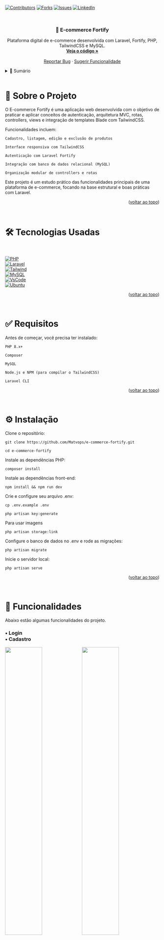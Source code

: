 <a id="readme-top"></a>

[![Contributors][contributors-shield]][contributors-url]
[![Forks][forks-shield]][forks-url]
[![Issues][issues-shield]][issues-url]
[![LinkedIn][linkedin-shield]][linkedin-url]

<br> 
<div align="center">
    <h3 align="center">🛒 E-commerce Fortify</h3> 
    <p align="center"> Plataforma digital de e-commerce desenvolvida com Laravel, Fortify, PHP, TailwindCSS e MySQL. <br> 
    <a href="https://github.com/Matvops/e-commerce-fortify"><strong>Veja o código »</strong></a> 
    <br><br> 
    <a href="https://github.com/Matvops/e-commerce-fortify/issues/new?labels=bug">Reportar Bug</a> · <a href="https://github.com/Matvops/e-commerce-fortify/issues/new?labels=enhancement">Sugerir Funcionalidade</a> </p> 
</div>



<!-- TABLE OF CONTENTS -->
<details> 
    <summary>📑 Sumário</summary> 
    <ol> 
        <li>
            <a href="#about-the-project">Sobre o Projeto</a>
        </li> 
        <li>
            <a href="#built-with">Tecnologias Utilizadas</a>
        </li> 
        <li>
            <a href="#requirements">Requisitos</a>
        </li> 
        <li>
            <a href="#installation">Instalação</a>
        </li> 
        <li>
            <a href="#usage">Exemplos de Uso</a>
        </li> 
        <li>
            <a href="#roadmap">Planejamento</a>
        </li> 
        <li>
            <a href="#contributing">Contribuindo</a>
        </li> 
        <li>
            <a href="#contact">Contato</a>
        </li> 
    </ol> 
</details>



<!-- ABOUT THE PROJECT -->
<br>
<h1 id="about-the-project"> 📖 Sobre o Projeto </h1>

O E-commerce Fortify é uma aplicação web desenvolvida com o objetivo de praticar e aplicar conceitos de autenticação, arquitetura MVC, rotas, controllers, views e integração de templates Blade com TailwindCSS.

Funcionalidades incluem:

    Cadastro, listagem, edição e exclusão de produtos

    Interface responsiva com TailwindCSS

    Autenticação com Laravel Fortify

    Integração com banco de dados relacional (MySQL)

    Organização modular de controllers e rotas

Este projeto é um estudo prático das funcionalidades principais de uma plataforma de e-commerce, focando na base estrutural e boas práticas com Laravel.

<p align="right">(<a href="#readme-top">voltar ao topo</a>)</p>


<br>
<h1 id="built-with">🛠️ Tecnologias Usadas</h1>
<br>

[![PHP][PHP.com]][PHP-url]
<br>
[![Laravel][Laravel.com]][Laravel-url]
<br>
[![Tailwind][Tailwind.com]][Tailwind-url]
<br>
[![MySQL][MySql.com]][MySql-url]
<br>
[![VsCode][VsCode.com]][VsCode-url]
<br>
[![Ubuntu][Ubuntu.com]][Ubuntu-url]


<p align="right">(<a href="#readme-top">voltar ao topo</a>)</p>


<br>
<h1 id="requirements">✅ Requisitos</h1>

Antes de começar, você precisa ter instalado:

    PHP 8.x+

    Composer

    MySQL

    Node.js e NPM (para compilar o TailwindCSS)

    Laravel CLI

<p align="right">(<a href="#readme-top">voltar ao topo</a>)</p>
<br>
<h1 id="installation">⚙️ Instalação</h1>

Clone o repositório:

    git clone https://github.com/Matvops/e-commerce-fortify.git

    cd e-commerce-fortify

Instale as dependências PHP:

    composer install

Instale as dependências front-end:

    npm install && npm run dev

Crie e configure seu arquivo .env:

    cp .env.example .env

    php artisan key:generate

Para usar imagens 

    php artisan storage:link

Configure o banco de dados no .env e rode as migrações:

    php artisan migrate

Inicie o servidor local:

    php artisan serve

<p align="right">(<a href="#readme-top">voltar ao topo</a>)</p>

<br>
<h1 id="usage">📸 Funcionalidades</h1>

Abaixo estão algumas funcionalidades do projeto.

<h3>• Login <br>• Cadastro</h3>
<div>
    <img src="https://github.com/user-attachments/assets/434e1911-6512-4f32-ab17-3c92f1d01b29" width="49%">
    <img src="https://github.com/user-attachments/assets/208d513f-c9c7-4da1-ae69-f25d7a78d8a3" width="49%">
</div>

<br>

<h2>• Recuperar conta <br>• Redefinir senha</h2>
<div>
    <img src="https://github.com/user-attachments/assets/8c8ff991-3461-410a-86cf-eef6de747538" width="49%">
    <img src="https://github.com/user-attachments/assets/a7f5a220-dc27-4d2b-a007-7a6c1732b43e" width="49%">
</div>

<br>

<h2>• Listar produtos <br>• Pesquisar/Filtrar <br>• Adicionar protudos ao carrinho</h2>
<div>
    <img src="https://github.com/user-attachments/assets/6aab1bb4-1a53-4146-80f8-0d5f006490b1" width="49%">
    <img src="https://github.com/user-attachments/assets/1813ed91-a210-4a7b-9a14-8142790e0789" width="49%">
</div>

<br>

<h2>• Remover produtos do carrinho <br>• Finalizar pedido <br>• Listar produtos do carrinho</h2>
<div>
    <img src="https://github.com/user-attachments/assets/14b8b790-2412-49a3-a270-337a1c4e9af6">
</div>

<br>

<h2>• Listar pedidos <br>• Atualizar email e nome de usuário</h2>
<div>
    <img src="https://github.com/user-attachments/assets/ef629bca-026d-4474-8f21-abcfd4ad491a">
</div>

<br>

<p align="right">(<a href="#readme-top">voltar ao topo</a>)</p>


<br>
<h1 id="roadmap">🛣️ Planejamento</h1>

[x] - Estrutura base com Laravel

[x] - Autenticação com Laravel Fortify

[x] - Carrinho de compras

[x] - Finalização de pedidos

[x] - Histórico de compras

[ ] - Sistema de autorização

[ ] - Painel administrativo

<p align="right">(<a href="#readme-top">voltar ao topo</a>)</p>


<br>
<h1 id="contributing">🤝 Contribuindo</h1>

    Faça um fork do projeto

    Crie sua branch com a feature (git checkout -b feature/NovaFuncionalidade)

    Commit suas alterações (git commit -m 'Adiciona nova funcionalidade')

    Dê push na branch (git push origin feature/NovaFuncionalidade)

    Abra um Pull Request

<p align="right">(<a href="#readme-top">voltar ao topo</a>)</p>


<br>
<h1 id="contact">📬 Contato</h1>

Matheus Cadenassi - @Matvops

Link do projeto: https://github.com/Matvops/e-commerce-fortify
<p align="right">(<a href="#readme-top">voltar ao topo</a>)</p>


[contributors-shield]: https://img.shields.io/github/contributors/matvops/Biblioteca-Digital?style=for-the-badge
[contributors-url]: https://github.com/Matvops/Biblioteca-Digital/graphs/contributors
[forks-shield]: https://img.shields.io/github/forks/matvops/Biblioteca-Digital?style=for-the-badge
[forks-url]: https://github.com/Matvops/Biblioteca-Digital/network/members
[issues-shield]: https://img.shields.io/github/issues/matvops/Biblioteca-Digital?style=for-the-badge
[issues-url]: https://github.com/Matvops/Biblioteca-Digital/issues
[linkedin-shield]: https://img.shields.io/badge/-LinkedIn-black.svg?style=for-the-badge&logo=linkedin&colorB=555
[linkedin-url]: https://www.linkedin.com/in/matheus-cadenassi-799125321/
[product-screenshot]: images/screenshot.png
[PHP.com]: https://img.shields.io/badge/php-%23777BB4.svg?style=for-the-badge&logo=php&logoColor=white
[PHP-url]: https://www.mysql.com/
[Laravel.com]: https://img.shields.io/badge/Laravel-FF2D20?style=for-the-badge&logo=laravel&logoColor=white
[Laravel-url]: https://laravel.com
[Tailwind.com]: https://img.shields.io/badge/tailwindcss-%2338B2AC.svg?style=for-the-badge&logo=tailwind-css&logoColor=white
[Tailwind-url]: https://tailwindcss.com/
[MySql.com]: https://img.shields.io/badge/mysql-4479A1.svg?style=for-the-badge&logo=mysql&logoColor=white
[MySql-url]: https://www.mysql.com/
[VsCode.com]: https://img.shields.io/badge/Visual%20Studio%20Code-0078d7.svg?style=for-the-badge&logo=visual-studio-code&logoColor=white
[VsCode-url]: https://www.mysql.com/
[Ubuntu.com]: https://img.shields.io/badge/Ubuntu-E95420?style=for-the-badge&logo=ubuntu&logoColor=white
[Ubuntu-url]: https://www.mysql.com/
